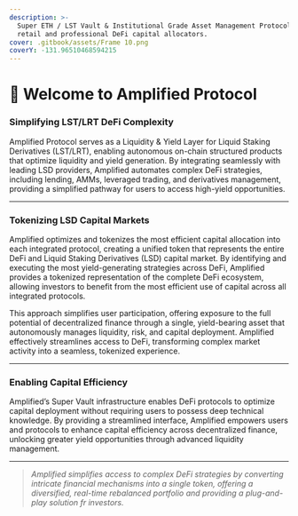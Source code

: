```yaml
---
description: >-
  Super ETH / LST Vault & Institutional Grade Asset Management Protocol for
  retail and professional DeFi capital allocators.
cover: .gitbook/assets/Frame 10.png
coverY: -131.96510468594215
---
```


# 👋 Welcome to Amplified Protocol

### **Simplifying LST/LRT DeFi Complexity**

Amplified Protocol serves as a Liquidity & Yield Layer for Liquid Staking Derivatives (LST/LRT), enabling autonomous on-chain structured products that optimize liquidity and yield generation. By integrating seamlessly with leading LSD providers, Amplified automates complex DeFi strategies, including lending, AMMs, leveraged trading, and derivatives management, providing a simplified pathway for users to access high-yield opportunities.

***

### **Tokenizing LSD Capital Markets**

Amplified optimizes and tokenizes the most efficient capital allocation into each integrated protocol, creating a unified token that represents the entire DeFi and Liquid Staking Derivatives (LSD) capital market. By identifying and executing the most yield-generating strategies across DeFi, Amplified provides a tokenized representation of the complete DeFi ecosystem, allowing investors to benefit from the most efficient use of capital across all integrated protocols.

This approach simplifies user participation, offering exposure to the full potential of decentralized finance through a single, yield-bearing asset that autonomously manages liquidity, risk, and capital deployment. Amplified effectively streamlines access to DeFi, transforming complex market activity into a seamless, tokenized experience.

***

### **Enabling Capital Efficiency**

Amplified’s Super Vault infrastructure enables DeFi protocols to optimize capital deployment without requiring users to possess deep technical knowledge. By providing a streamlined interface, Amplified empowers users and protocols to enhance capital efficiency across decentralized finance, unlocking greater yield opportunities through advanced liquidity management.

***

> _Amplified simplifies access to complex DeFi strategies by converting intricate financial mechanisms into a single token, offering a diversified, real-time rebalanced portfolio and providing a plug-and-play solution fr investors._&#x20;
